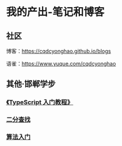 # 我的产出-笔记和博客

## 社区

博客：https://cqdcyonghao.github.io/blogs

语雀：https://www.yuque.com/cqdcyonghao

## 其他·邯郸学步

### [《TypeScript 入门教程》](other/《TypeScript入门教程》/README.md)

### [二分查找](other/二分查找.md)

### [算法入门](other/算法入门/README.md)
